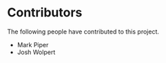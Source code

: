 # Contributors

The following people have contributed to this project.

* Mark Piper
* Josh Wolpert
